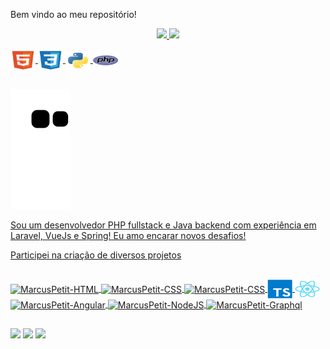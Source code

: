 Bem vindo ao meu repositório!
<div align="center">
  <a href="https://github.com/Manelrx">
  <img height="180em" src="https://github-readme-stats.vercel.app/api?username=MarcusPetit&show_icons=true&theme=dark&include_all_commits=true&count_private=true"/>
  <img height="180em" src="https://github-readme-stats.vercel.app/api/top-langs/?username=MarcusPetit&layout=compact&langs_count=7&theme=dark"/>
</div>
  
<div style="display: inline_block" ><br>
  <img align="center" alt="HTML" height="30" width="40" src="https://raw.githubusercontent.com/devicons/devicon/master/icons/html5/html5-original.svg">
  <img align="center" alt="CSS" height="30" width="40" src="https://raw.githubusercontent.com/devicons/devicon/master/icons/css3/css3-original.svg">
  <img align="center" alt="Python" height="30" width="40" src="https://raw.githubusercontent.com/devicons/devicon/master/icons/python/python-original.svg">
  <img align="center" alt="PHP" height="30" width="40" src="https://raw.githubusercontent.com/devicons/devicon/master/icons/php/php-original.svg" >
  <div style="display: inline_block"><br> 
<div> 
  

  ![Snake animation](https://github.com/MarcusPetit/MarcusPetit/blob/output/github-contribution-grid-snake.svg)
 
</div>


Sou um desenvolvedor PHP fullstack e Java backend com experiência em Laravel, VueJs e Spring! Eu amo encarar novos desafios!

Participei na criação de diversos projetos

 <div style="display: inline_block"><br>
  <img align="center" alt="MarcusPetit-HTML" height="30" width="40" padding="10px" src="https://img.icons8.com/?size=100&id=UGYn5TapNioV&format=png&color=000000">
  <img align="center" alt="MarcusPetit-CSS" height="30" width="40" padding="10px" src="https://img.icons8.com/?size=100&id=qfQaIYKX23qY&format=png&color=000000">
    <img align="center" alt="MarcusPetit-CSS" height="30" width="40" padding="10px" src="https://img.icons8.com/?size=100&id=5OD485koNIrb&format=png&color=000000">
  <img align="center" alt="MarcusPetit-Ts" height="30" width="40" padding="10px" src="https://raw.githubusercontent.com/devicons/devicon/master/icons/typescript/typescript-plain.svg">
  <img align="center" alt="MarcusPetit-React" height="30" width="40" padding="10px" src="https://raw.githubusercontent.com/devicons/devicon/master/icons/react/react-original.svg">
  <img align="center" alt="MarcusPetit-Angular" height="30" width="40" padding="10px" src="https://img.icons8.com/color/240/null/angularjs.png">
  <img align="center" alt="MarcusPetit-NodeJS" height="30" width="40" padding="10px" src="https://img.icons8.com/color/480/null/nodejs.png">
   <img align="center" alt="MarcusPetit-Graphql" height="30" width="40" padding="10px" src="https://img.icons8.com/color/480/null/graphql.png">
 
 
  
</div>

   ##
 
<div> 
  
  <a href="https://www.instagram.com/petitdev_/" target="_blank"><img src="https://img.shields.io/badge/-Instagram-%23E4405F?style=for-the-badge&logo=instagram&logoColor=white" target="_blank"></a> 
  <a href = "mailto:marcuspetit42@hotmail.com"><img src="https://img.shields.io/badge/-Gmail-%23333?style=for-the-badge&logo=gmail&logoColor=white" target="_blank"></a>
  <a href="https://www.linkedin.com/in/rafaella-ballerini-45875016a" target="_blank"><img src="https://img.shields.io/badge/-LinkedIn-%230077B5?style=for-the-badge&logo=linkedin&logoColor=white" target="_blank"></a> 
 
 
</div>

